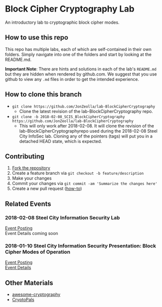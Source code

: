 # Block Cipher Cryptography Lab
An introductory lab to cryptographic block cipher modes.

## How to use this repo
This repo has multiple labs, each of which are self-contained in their own folders.  Simply navigate into one of the folders and start by looking at the README.md.

**Important Note**:  There are hints and solutions in each of the lab's `README.md` but they are hidden when rendered by github.com.  We suggest that you use github to view any `.md` files in order to get the intended experience.

## How to clone this branch
* `git clone https://github.com/JonZeolla/lab-BlockCipherCryptography`
  * Clone the latest revision of the lab-BlockCipherCryptography repo.
* `git clone -b 2018-02-08_SCIS_BlockCipherCryptography https://github.com/JonZeolla/lab-BlockCipherCryptography`
  * This will only work after 2018-02-08.  It will clone the revision of the lab-BlockCipherCryptographyrepo used during the 2018-02-08 Steel City InfoSec lab.  Cloning any of the pointers (tags) will put you in a detached HEAD state, which is expected.

## Contributing
1. [Fork the repository](https://github.com/jonzeolla/lab-BlockCipherCryptography/fork)
1. Create a feature branch via `git checkout -b feature/description`
1. Make your changes
1. Commit your changes via `git commit -am 'Summarize the changes here'`
1. Create a new pull request ([how-to](https://help.github.com/articles/creating-a-pull-request/))

## Related Events
### 2018-02-08 Steel City Information Security Lab
[Event Posting](https://www.meetup.com/Steel-City-InfoSec/events/247072238/)  
Event Details coming soon  

### 2018-01-10 Steel City Information Security Presentation:  Block Cipher Modes of Operation
[Event Posting](https://www.meetup.com/Steel-City-InfoSec/events/245327758/)  
[Event Details](https://www.meetup.com/Steel-City-InfoSec/messages/boards/thread/51382385)  

## Other Materials
- [awesome-cryptography](https://github.com/sobolevn/awesome-cryptography)
- [CryptoPals](https://cryptopals.com/)
